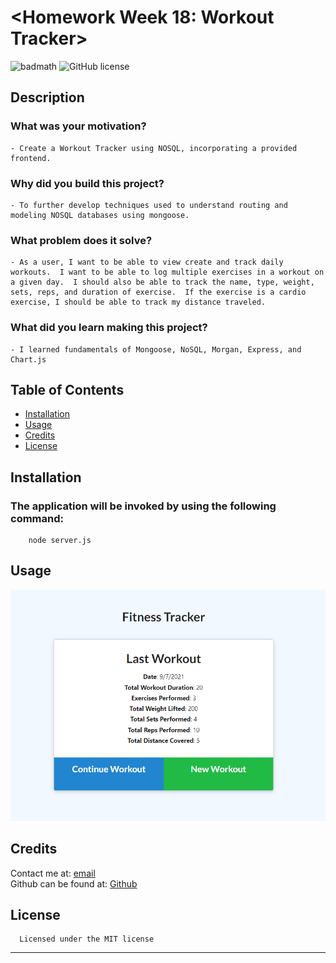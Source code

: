 # <Homework Week 18: Workout Tracker>  
  ![badmath](https://img.shields.io/github/languages/top/nielsenjared/badmath)
  ![GitHub license](https://img.shields.io/badge/license-MIT-yellowgreen.svg)  

  ## Description  
  ### What was your motivation?  
    - Create a Workout Tracker using NOSQL, incorporating a provided frontend.  
  ### Why did you build this project?  
    - To further develop techniques used to understand routing and modeling NOSQL databases using mongoose.  
  ### What problem does it solve?  
    - As a user, I want to be able to view create and track daily workouts.  I want to be able to log multiple exercises in a workout on a given day.  I should also be able to track the name, type, weight, sets, reps, and duration of exercise.  If the exercise is a cardio exercise, I should be able to track my distance traveled.  
  ### What did you learn making this project?  
    - I learned fundamentals of Mongoose, NoSQL, Morgan, Express, and Chart.js  
   
  ## Table of Contents 
  - [Installation](#installation)  
  - [Usage](#usage)  
  - [Credits](#credits)  
  - [License](#license)  

  ## Installation  
  ### The application will be invoked by using the following command:  
        node server.js    

  ## Usage  
  ![screenshot](screenshot.PNG)  
      
  ## Credits  
  Contact me at: [email](poo328@my.utsa.edu "email")  
  Github can be found at: [Github](https://github.com/MrG105 "Github")  
    
  ## License
      Licensed under the MIT license  
  ---